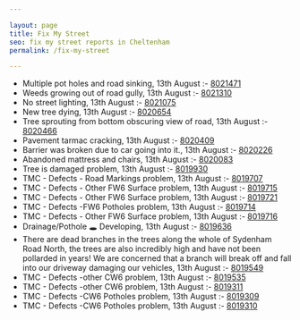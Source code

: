 ```yaml
---

layout: page
title: Fix My Street
seo: fix my street reports in Cheltenham
permalink: /fix-my-street

---
```


<!-- fix_marker starts -->

- Multiple pot holes and road sinking, 13th August :- [8021471](https://www.fixmystreet.com/report/8021471)
- Weeds growing out of road gully, 13th August :- [8021310](https://www.fixmystreet.com/report/8021310)
- No street lighting, 13th August :- [8021075](https://www.fixmystreet.com/report/8021075)
- New tree dying, 13th August :- [8020654](https://www.fixmystreet.com/report/8020654)
- Tree sprouting from bottom obscuring view of road, 13th August :- [8020466](https://www.fixmystreet.com/report/8020466)
- Pavement tarmac cracking, 13th August :- [8020409](https://www.fixmystreet.com/report/8020409)
- Barrier was broken due to car going into it., 13th August :- [8020226](https://www.fixmystreet.com/report/8020226)
- Abandoned mattress and chairs, 13th August :- [8020083](https://www.fixmystreet.com/report/8020083)
- Tree is damaged problem, 13th August :- [8019930](https://www.fixmystreet.com/report/8019930)
- TMC - Defects - Road Markings problem, 13th August :- [8019707](https://www.fixmystreet.com/report/8019707)
- TMC - Defects - Other FW6  Surface problem, 13th August :- [8019715](https://www.fixmystreet.com/report/8019715)
- TMC - Defects - Other FW6  Surface problem, 13th August :- [8019721](https://www.fixmystreet.com/report/8019721)
- TMC - Defects -FW6 Potholes problem, 13th August :- [8019714](https://www.fixmystreet.com/report/8019714)
- TMC - Defects - Other FW6  Surface problem, 13th August :- [8019716](https://www.fixmystreet.com/report/8019716)
- Drainage/Pothole 🕳️ Developing, 13th August :- [8019636](https://www.fixmystreet.com/report/8019636)
- There are dead branches in the trees along the whole of Sydenham Road North, the trees are also incredibly high and have not been pollarded in years! We are concerned that a branch will break off and fall into our driveway damaging our vehicles, 13th August :- [8019549](https://www.fixmystreet.com/report/8019549)
- TMC - Defects -other CW6 problem, 13th August :- [8019535](https://www.fixmystreet.com/report/8019535)
- TMC - Defects -other CW6 problem, 13th August :- [8019311](https://www.fixmystreet.com/report/8019311)
- TMC - Defects -CW6 Potholes  problem, 13th August :- [8019309](https://www.fixmystreet.com/report/8019309)
- TMC - Defects -CW6 Potholes  problem, 13th August :- [8019310](https://www.fixmystreet.com/report/8019310)

<!-- fix_marker ends -->